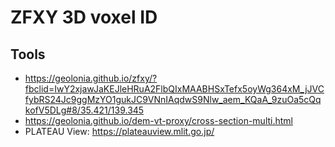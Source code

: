 # ZFXY 3D voxel ID



## Tools
* https://geolonia.github.io/zfxy/?fbclid=IwY2xjawJaKEJleHRuA2FlbQIxMAABHSxTefx5oyWg364xM_jJVCfybRS24Jc9ggMzYO1gukJC9VNnIAqdwS9Nlw_aem_KQaA_9zuOa5cQqkofV5DLg#8/35.421/139.345
* https://geolonia.github.io/dem-vt-proxy/cross-section-multi.html
* PLATEAU View: https://plateauview.mlit.go.jp/
